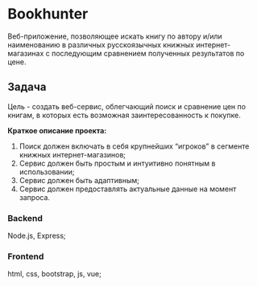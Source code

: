 # Bookhunter
Веб-приложение, позволяющее искать книгу по автору и/или наименованию в различных русскоязычных книжных интернет-магазинах с последующим сравнением полученных результатов по цене.

## Задача
Цель - создать веб-сервис, облегчающий поиск и сравнение цен по книгам, в которых есть возможная заинтересованность к покупке.

**Краткое описание проекта:**

1. Поиск должен включать в себя крупнейших “игроков” в сегменте книжных интернет-магазинов;
2. Сервис должен быть простым и интуитивно понятным в использовании;
3. Сервис должен быть адаптивным;
4. Сервис должен предоставлять актуальные данные на момент запроса.

### Backend
Node.js, Express;

### Frontend
html, css, bootstrap, js, vue;
